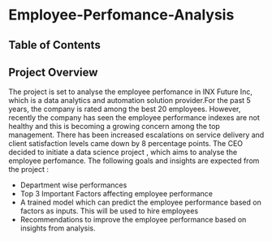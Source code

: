 # Employee-Perfomance-Analysis

## Table of Contents

## Project Overview

The project is set to analyse the employee perfomance in INX Future Inc, which is a data analytics and automation solution provider.For the past 5 years, the company is rated among the best 20 employees. However, recently the company has seen the employee performance indexes are not healthy and this is becoming a growing concern among the top management. There has been increased escalations on service delivery and client satisfaction levels came down by 8 percentage points. The CEO decided to initiate a data science project , which aims to analyse the employee perfomance. The following goals and insights are expected from the project :
* Department wise performances
* Top 3 Important Factors affecting employee performance
* A trained model which can predict the employee performance based on factors as inputs. This will be used to hire employees
* Recommendations to improve the employee performance based on insights from analysis.
